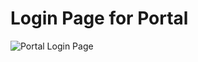 # Login Page for Portal

![Portal Login Page](https://github.com/user-attachments/assets/223958ef-3a67-42f5-bdb0-d65396028dae)
